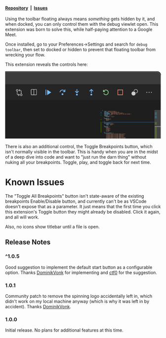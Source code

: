 #### [Repository](https://github.com/EverlastEngineering/debugInTitlebar)&nbsp;&nbsp;|&nbsp;&nbsp;[Issues](https://github.com/EverlastEngineering/debugInTitlebar/issues)

Using the toolbar floating always means _something_ gets hidden by it, and when docked, you can only control them with the debug viewlet open. This extension was born to solve this, while half-paying attention to a Google Meet.

Once installed, go to your Preferences->Settings and search for `debug toolbar`, then set to docked or hidden to prevent that floating toolbar from wrecking your flow.

This extension reveals the controls here:

![Screenshot](images/feature.png)

There is also an additional control, the Toggle Breakpoints button, which isn't normally visible in the toolbar. This is handy when you are in the midst of a deep dive into code and want to "just run the darn thing" without nuking all your breakpoints. Toggle, play, and toggle back for next time.

# Known Issues

The "Toggle All Breakpoints" button isn't state-aware of the existing breakpoints Enable/Disable button, and currently can't be as VSCode doesn't expose that as a parameter. It just means that the first time you click this extension's Toggle button they might already be disabled. Click it again, and all will work.

Also, no icons show titlebar until a file is open.

## Release Notes

### ^1.0.5
Good suggestion to implement the default start button as a configurable option. Thanks [DominikVonk](https://github.com/DominicVonk) for implementing and [ctf0](https://github.com/ctf0) for the suggestion.
### 1.0.1
Community patch to remove the spinning logo accidentally left in, which didn't work on my local machine anyway (which is why it was left in by accident).
Thanks [DominikVonk](https://github.com/DominicVonk).
### 1.0.0

Initial release. No plans for additional features at this time. 
